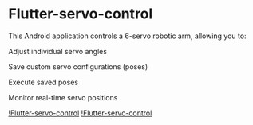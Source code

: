 # Flutter-servo-control
This Android application controls a 6-servo robotic arm, allowing you to:

Adjust individual servo angles

Save custom servo configurations (poses)

Execute saved poses

Monitor real-time servo positions

[!Flutter-servo-control](HS.png)
[!Flutter-servo-control](RS.png)
